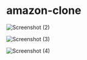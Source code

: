 # amazon-clone  

![Screenshot (2)](https://github.com/user-attachments/assets/4983b57c-e273-48d8-ad02-bc7eb977bcef)


![Screenshot (3)](https://github.com/user-attachments/assets/c7543adb-3aeb-4b33-ab7a-393b097fcbe7)


![Screenshot (4)](https://github.com/user-attachments/assets/00f00593-302b-4845-82b5-12efb8d4db46)
